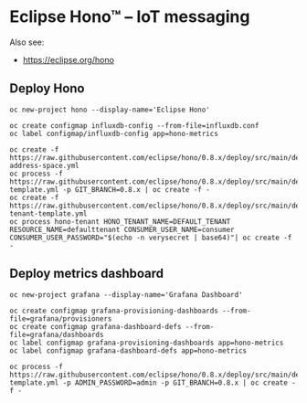 # Eclipse Hono™ – IoT messaging

Also see:

  * https://eclipse.org/hono

## Deploy Hono

    oc new-project hono --display-name='Eclipse Hono'
    
    oc create configmap influxdb-config --from-file=influxdb.conf
    oc label configmap/influxdb-config app=hono-metrics
    
    oc create -f https://raw.githubusercontent.com/eclipse/hono/0.8.x/deploy/src/main/deploy/openshift_s2i/hono-address-space.yml
    oc process -f https://raw.githubusercontent.com/eclipse/hono/0.8.x/deploy/src/main/deploy/openshift_s2i/hono-template.yml -p GIT_BRANCH=0.8.x | oc create -f -
    oc create -f https://raw.githubusercontent.com/eclipse/hono/0.8.x/deploy/src/main/deploy/openshift_s2i/hono-tenant-template.yml
    oc process hono-tenant HONO_TENANT_NAME=DEFAULT_TENANT RESOURCE_NAME=defaulttenant CONSUMER_USER_NAME=consumer CONSUMER_USER_PASSWORD="$(echo -n verysecret | base64)"| oc create -f -

## Deploy metrics dashboard

    oc new-project grafana --display-name='Grafana Dashboard'
    
    oc create configmap grafana-provisioning-dashboards --from-file=grafana/provisioners
    oc create configmap grafana-dashboard-defs --from-file=grafana/dashboards
    oc label configmap grafana-provisioning-dashboards app=hono-metrics
    oc label configmap grafana-dashboard-defs app=hono-metrics
    
    oc process -f https://raw.githubusercontent.com/eclipse/hono/0.8.x/deploy/src/main/deploy/openshift_s2i/grafana-template.yml -p ADMIN_PASSWORD=admin -p GIT_BRANCH=0.8.x | oc create -f -
